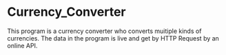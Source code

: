 # Currency_Converter
This program is a currency converter who converts muitiple kinds of currencies.
The data in the program is live and get by HTTP Request by an online API.
